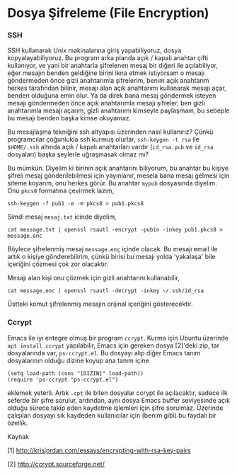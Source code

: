 # Dosya Şifreleme (File Encryption)

### SSH 

SSH kullanarak Unix makinalarına giriş yapabiliyoruz, dosya
kopyalayabiliyoruz. Bu program arka planda açık / kapalı anahtar çifti
kullanıyor, ve yani bir anahtarla şifrelenen  mesaj bir diğeri ile
açılabiliyor, eğer mesajın benden geldiğine birini ikna etmek
istiyorsam o mesajı göndermeden önce gizli anahtarımla şifrelerim,
benim açık anahtarım herkes tarafından bilinir, mesajı alan açık
anahtarımı kullanarak mesajı açar, benden olduğuna emin olur. Ya da
direk bana mesaj göndermek isteyen mesajı göndermeden önce açık
anahtarımla mesajı şifreler, ben gizli anahtarımla mesajı açarım,
gizli anahtarımı kimseyle paylaşmam, bu sebeple bu mesajı benden başka
kimse okuyamaz.

Bu mesajlaşma tekniğini ssh altyapısı üzerinden nasıl kullanırız?
Çünkü programcılar çoğunlukla ssh kurmuş olurlar, `ssh-keygen -t rsa`
ile `$HOME/.ssh` altında açık / kapalı anahtarları vardır
(`id_rsa.pub` ve `id_rsa` dosyaları) başka şeylerle uğraşmasak olmaz
mı?

Bu mümkün. Diyelim ki birinin açık anahtarını biliyorum, bu anahtar bu
kişiye şifreli mesaj gönderilebilmesi için yayınlanır, mesela bana
mesaj gelmesi için siteme koyarım, onu herkes görür. Bu anahtar `mypub`
dosyasında diyelim. Onu `pkcs8` formatına çevirmek lazım,

```
ssh-keygen -f pub1 -e -m pkcs8 > pub1.pkcs8
```

Simdi mesaj `mesaj.txt` icinde diyelim,

```
cat message.txt | openssl rsautl -encrypt -pubin -inkey pub1.pkcs8 > message.enc
```

Böylece şifrelenmiş mesaj `message.enç` içinde olacak. Bu mesajı email ile
artık o kişiye gönderebilirim, çünkü birisi bu mesajı yolda 'yakalaşa' bile
içeriğini çözmesi çok zor olacaktır. 

Mesajı alan kişi onu çözmek için gizli anahtarını kullanabilir,

```
cat message.enc | openssl rsautl -decrypt -inkey ~/.ssh/id_rsa
```

Üstteki komut şifrelenmiş mesajın orijinal içeriğini gösterecektir. 

### Ccrypt

Emacs ile iyi entegre olmuş bir program `ccrypt`. Kurma için Ubuntu
üzerinde `apt install ccrypt` yapılabilir, Emacs için gereken dosya
[2]'deki zip, tar dosyalarında var, `ps-ccrypt.el`. Bu dosyayı alıp
diğer Emacs tanım dosyalarının olduğu dizine koyup ana tanım içine

```
(setq load-path (cons "[DIZIN]" load-path))
(require 'ps-ccrypt "ps-ccrypt.el")
```

eklemek yeterli. Artık `.cpt` ile biten dosyalar ccrypt ile
açılacaktır, sadece ilk seferde bir şifre sorulur, ardından, aynı
dosya Emacs buffer seviyesinde açık olduğu sürece takip eden kaydetme
işlemleri için şifre sorulmaz. Üzerinde çalışılan dosyayı sık kaydeden
kullanıcılar için (benim gibi) bu faydalı bir özellik.

Kaynak

[1] http://krisjordan.com/essays/encrypting-with-rsa-key-pairs

[2] http://ccrypt.sourceforge.net/


